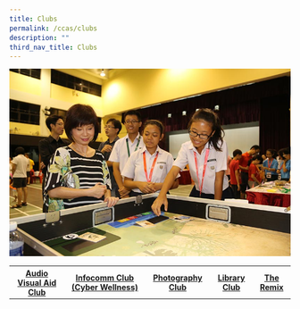 ```yaml
---
title: Clubs
permalink: /ccas/clubs
description: ""
third_nav_title: Clubs
---
```

<img src="/images/clubs.jpg">
<table>
<tbody>
<tr>
<th><a href="/ccas/clubs/audio-visual-aid-club" target="">Audio Visual Aid Club</a></th>
<th><a href="/ccas/clubs/infocomm-club-cyber-wellness" target="">Infocomm Club (Cyber Wellness)</a></th>
<th><a href="/ccas/clubs/photography-club" target="">Photography Club</a></th>
<th><a href="/ccas/clubs/library-club" target="">Library Club</a></th>
<th><a href="/ccas/clubs/entrepreneurship-club" target="">The Remix</a></th>
</tr>
</tbody>
</table>